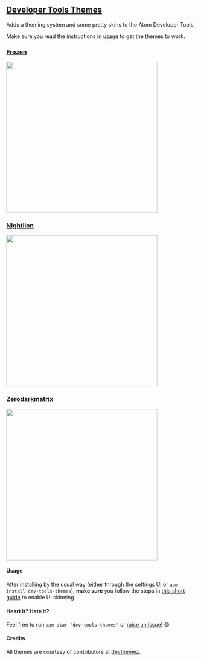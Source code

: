 ## [Developer Tools Themes](https://atom.io/packages/dev-tools-themes)

Adds a theming system and some pretty skins to the Atom Developer Tools.

Make sure you read the instructions in [usage](#usage) to get the themes to work.

### [Frozen](https://github.com/FelipeMartinin/frozen)
<img src="https://raw.githubusercontent.com/travs/dev-tools-themes/master/assets/frozen.png" width=400>

### [Nightlion](https://github.com/mit686/chrome-devtools-nightlion-theme)
<img src="https://raw.githubusercontent.com/travs/dev-tools-themes/master/assets/nightlion.png" width=400>

### [Zerodarkmatrix](https://github.com/mauricecruz/chrome-devtools-zerodarkmatrix-theme)
<img src="https://raw.githubusercontent.com/travs/dev-tools-themes/master/assets/zerodarkmatrix.png" width=400>

#### <a name="usage"></a>Usage

After installing by the usual way (either through the settings UI or `apm install dev-tools-themes`), **make sure** you follow the steps in [this short guide](https://github.com/travs/dev-tools-themes/blob/master/assets/ui-instructions.md) to enable UI skinning.

#### Heart it? Hate it?
Feel free to run `apm star 'dev-tools-themes'` or [raise an issue](https://github.com/travs/dev-tools-themes/issues/new)! :smile:

#### Credits

All themes are courtesy of contributors at [devthemez](http://devthemez.com/themes/chrome-developer-tools).
